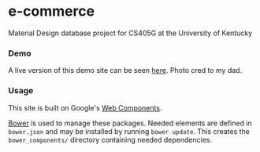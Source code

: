 # e-commerce
Material Design database project for CS405G at the University of Kentucky

### Demo
A live version of this demo site can be seen [here](http://ruffdev.com/e-commerce). Photo cred to my dad.

### Usage
This site is built on Google's [Web Components](https://elements.polymer-project.org/). 

[Bower](http://bower.io/) is used to manage these packages. Needed elements are defined in ```bower.json``` and may be installed by running ```bower update```. This creates the ```bower_components/``` directory containing needed dependencies.
